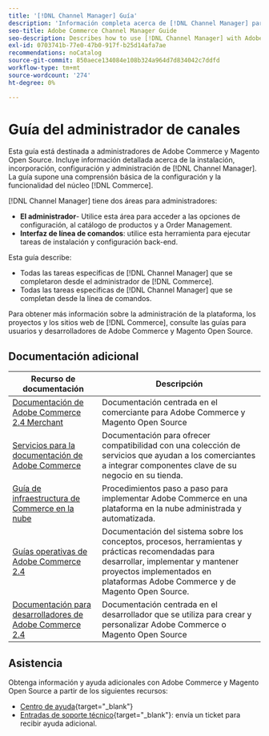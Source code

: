 ```yaml
---
title: '[!DNL Channel Manager] Guía'
description: 'Información completa acerca de [!DNL Channel Manager] para administradores de Adobe Commerce y Magento Open Source, incluida la instalación e incorporación.'
seo-title: Adobe Commerce Channel Manager Guide
seo-description: Describes how to use [!DNL Channel Manager] with Adobe Commerce or Magento Open Source.
exl-id: 0703741b-77e0-47b0-917f-b25d14afa7ae
recommendations: noCatalog
source-git-commit: 850aece134084e108b324a964d7d834042c7ddfd
workflow-type: tm+mt
source-wordcount: '274'
ht-degree: 0%

---
```



# Guía del administrador de canales

Esta guía está destinada a administradores de Adobe Commerce y Magento Open Source. Incluye información detallada acerca de la instalación, incorporación, configuración y administración de [!DNL Channel Manager]. La guía supone una comprensión básica de la configuración y la funcionalidad del núcleo [!DNL Commerce].

[!DNL Channel Manager] tiene dos áreas para administradores:

* **El administrador**- Utilice esta área para acceder a las opciones de configuración, al catálogo de productos y a Order Management.
* **Interfaz de línea de comandos**: utilice esta herramienta para ejecutar tareas de instalación y configuración back-end.

Esta guía describe:

* Todas las tareas específicas de [!DNL Channel Manager] que se completaron desde el administrador de [!DNL Commerce].
* Todas las tareas específicas de [!DNL Channel Manager] que se completan desde la línea de comandos.

Para obtener más información sobre la administración de la plataforma, los proyectos y los sitios web de [!DNL Commerce], consulte las guías para usuarios y desarrolladores de Adobe Commerce y Magento Open Source.

## Documentación adicional


| Recurso de documentación | Descripción |
|---------------------------------------------------------------------------------------------------------------------------------------|----------------------------------------------------------------------------------------------------------------------------------------------------------------------------------------|
| [Documentación de Adobe Commerce 2.4 Merchant](https://experienceleague.adobe.com/docs/commerce-admin/user-guides/home.html) | Documentación centrada en el comerciante para Adobe Commerce y Magento Open Source |
| [Servicios para la documentación de Adobe Commerce](https://experienceleague.adobe.com/docs/commerce-merchant-services/user-guides/home.html) | Documentación para ofrecer compatibilidad con una colección de servicios que ayudan a los comerciantes a integrar componentes clave de su negocio en su tienda. |
| [Guía de infraestructura de Commerce en la nube](https://experienceleague.adobe.com/docs/commerce-cloud-service/user-guide/overview.html) | Procedimientos paso a paso para implementar Adobe Commerce en una plataforma en la nube administrada y automatizada. |
| [Guías operativas de Adobe Commerce 2.4](https://experienceleague.adobe.com/docs/commerce-operations/operational-guides/home.html) | Documentación del sistema sobre los conceptos, procesos, herramientas y prácticas recomendadas para desarrollar, implementar y mantener proyectos implementados en plataformas Adobe Commerce y de Magento Open Source. |
| [Documentación para desarrolladores de Adobe Commerce 2.4](https://developer.adobe.com/commerce/docs) | Documentación centrada en el desarrollador que se utiliza para crear y personalizar Adobe Commerce o Magento Open Source |

## Asistencia

Obtenga información y ayuda adicionales con Adobe Commerce y Magento Open Source a partir de los siguientes recursos:

* [Centro de ayuda](https://support.magento.com/hc/en-us){target="_blank"}
* [Entradas de soporte técnico](https://support.magento.com/hc/en-us/articles/360000913794#submit-ticket){target="_blank"}: envía un ticket para recibir ayuda adicional.

